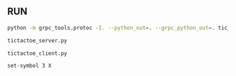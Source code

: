 
## RUN
```bash
python -m grpc_tools.protoc -I. --python_out=. --grpc_python_out=. tic_tac_toe.proto
```


```python
tictactoe_server.py
```

```python
tictactoe_client.py
```

```
set-symbol 3 X
```